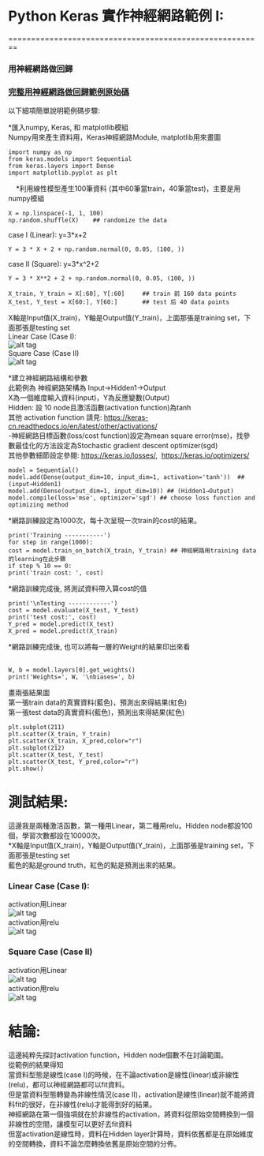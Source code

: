 # Python Keras 實作神經網路範例 I:
========================================================
### 用神經網路做回歸

### [完整用神經網路做回歸範例原始碼](https://github.com/TommyHuang821/Deep-Learning-API-example/blob/master/Keras/Main_Keras_regression.py) 

以下細項簡單說明範例碼步驟:

*匯入numpy, Keras, 和 matplotlib模組 </br>
Numpy用來產生資料用，Keras神經網路Module, matplotlib用來畫圖

    import numpy as np
    from keras.models import Sequential
    from keras.layers import Dense
    import matplotlib.pyplot as plt
    
*利用線性模型產生100筆資料 (其中60筆當train，40筆當test)，主要是用numpy模組</br>


    X = np.linspace(-1, 1, 100)
    np.random.shuffle(X)    ## randomize the data

case I (Linear): y=3*x+2

    Y = 3 * X + 2 + np.random.normal(0, 0.05, (100, ))
    
case II (Square): y=3*x^2+2

    Y = 3 * X**2 + 2 + np.random.normal(0, 0.05, (100, ))
    
    X_train, Y_train = X[:60], Y[:60]     ## train 前 160 data points
    X_test, Y_test = X[60:], Y[60:]       ## test 后 40 data points

X軸是Input值(X_train)，Y軸是Output值(Y_train)，上面那張是training set，下面那張是testing set</br>
Linear Case (Case I): </br>
![alt tag](https://github.com/TommyHuang821/Note/blob/master/fig/RegressionCase_linear.png)</br>
Square Case (Case II)</br>
![alt tag](https://github.com/TommyHuang821/Note/blob/master/fig/RegressionCase_Square.png)</br>


*建立神經網路結構和參數</br>
此範例為 神經網路架構為 Input→Hidden1→Output</br>
X為一個維度輸入資料(input)，Y為反應變數(Output)</br>
Hidden: 設 10 node且激活函數(activation function)為tanh</br>
其他 activation function 請見: https://keras-cn.readthedocs.io/en/latest/other/activations/</br>
-神經網路目標函數(loss/cost function)設定為mean square error(mse)，找參數最佳化的方法設定為Stochastic gradient descent optimizer(sgd)</br>
其他參數細節設定參閱: https://keras.io/losses/,  https://keras.io/optimizers/</br>

    model = Sequential()
    model.add(Dense(output_dim=10, input_dim=1, activation='tanh'))  ## (input→Hidden1)
    model.add(Dense(output_dim=1, input_dim=10)) ## (Hidden1→Output)
    model.compile(loss='mse', optimizer='sgd') ## choose loss function and optimizing method

*網路訓練設定為1000次，每十次呈現一次train的cost的結果。</br>

    print('Training -----------')
    for step in range(1000):
    cost = model.train_on_batch(X_train, Y_train) ## 神經網路用training data的learning在此步驟
    if step % 10 == 0:
    print('train cost: ', cost)
            
*網路訓練完成後, 將測試資料帶入算cost的值</br>

    print('\nTesting ------------')
    cost = model.evaluate(X_test, Y_test)
    print('test cost:', cost)
    Y_pred = model.predict(X_test) 
    X_pred = model.predict(X_train)

*網路訓練完成後, 也可以將每一層的Weight的結果印出來看</br>  

    W, b = model.layers[0].get_weights()
    print('Weights=', W, '\nbiases=', b)



畫兩張結果圖</br>
第一張train data的真實資料(藍色)，預測出來得結果(紅色)</br>
第一張test data的真實資料(藍色)，預測出來得結果(紅色)</br>

    plt.subplot(211)
    plt.scatter(X_train, Y_train)
    plt.scatter(X_train, X_pred,color="r")
    plt.subplot(212)
    plt.scatter(X_test, Y_test)
    plt.scatter(X_test, Y_pred,color="r")
    plt.show()
 
# 測試結果:</br>
這邊我是兩種激活函數，第一種用Linear，第二種用relu。Hidden node都設100個，學習次數都設在10000次。</br>
*X軸是Input值(X_train)，Y軸是Output值(Y_train)，上面那張是training set，下面那張是testing set</br>
藍色的點是ground truth，紅色的點是預測出來的結果。</br>
### Linear Case (Case I):</br>
activation用Linear</br>
![alt tag](https://github.com/TommyHuang821/Note/blob/master/fig/RegressionCase_linear_result_linear_10000.png)</br>
activation用relu</br>
![alt tag](https://github.com/TommyHuang821/Note/blob/master/fig/RegressionCase_linear_result_relu_10000.png)</br>

### Square Case (Case II)</br>
activation用Linear</br>
![alt tag](https://github.com/TommyHuang821/Note/blob/master/fig/RegressionCase_Square_result_linear.png)</br>
activation用relu</br>
![alt tag](https://github.com/TommyHuang821/Note/blob/master/fig/RegressionCase_Square_result_relu_10000.png)</br>

# 結論:
這邊純粹先探討activation function，Hidden node個數不在討論範圍。</br>
從範例的結果得知</br>
當資料型態是線性(case I)的時候，在不論activation是線性(linear)或非線性(relu)，都可以神經網路都可以fit資料。</br>
但是當資料型態轉變為非線性情況(case II)，activation是線性(linear)就不能將資料fit的很好，在非線性(relu)才能得到好的結果。</br>
神經網路在第一個強項就在於非線性的activation，將資料從原始空間轉換到一個非線性的空間，讓模型可以更好去fit資料</br>
但當activation是線性時，資料在Hidden layer計算時，資料依舊都是在原始維度的空間轉換，資料不論怎麼轉換依舊是原始空間的分佈。</br>



